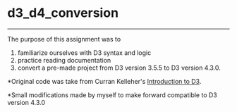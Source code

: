 # d3_d4_conversion
---

The purpose of this assignment was to 
1. familiarize ourselves with D3 syntax and logic
2. practice reading documentation
3. convert a pre-made project from D3 version 3.5.5 to D3 version 4.3.0.

*Original code was take from Curran Kelleher's [Introduction to D3](http://curran.github.io/screencasts/introToD3/examples/viewer/#/96).

*Small modifications made by myself to make forward compatible to D3 version 4.3.0
